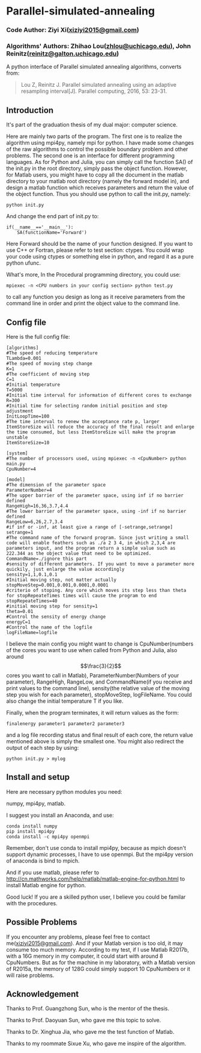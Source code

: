 # Parallel-simulated-annealing
### Code Author: Ziyi Xi(xiziyi2015@gmail.com)
### Algorithms' Authors: Zhihao Lou(zhlou@uchicago.edu), John Reinitz(reinitz@galton.uchicago.edu)
A python interface of Parallel simulated annealing algorithms, converts from:

> Lou Z, Reinitz J. Parallel simulated annealing using an adaptive resampling interval[J]. Parallel computing, 2016, 53: 23-31.

## Introduction
It's part of the graduation thesis of my dual major: computer science. 

Here are mainly two parts of the program. The first one is to realize the algorithm using mpi4py, namely mpi for python. I have made some changes of the raw algorithms to control the possible boundary problem and other problems. The second one is an interface for different programming languages. As for Python and Julia, you can simply call the function SA() of the init.py in the root directory, simply pass the object function. However, for Matlab users, you might have to copy all the document in the matlab directory to your matlab root directory (namely the forward model in),  and design a matlab function which receives parameters and return the value of the object function. Thus you should use python to call the init.py, namely:
```
python init.py
```
And change the end part of init.py to:
```
if(__name__=='__main__'):
    SA(functionName='Forward')
```
Here Forward should be the name of your function designed. If you want to use C++ or Fortran, please refer to test section: ctypes. You could wrap your code using ctypes or something else in python, and regard it as a pure python ufunc. 

What's more, In the Procedural programming directory, you could use:
```
mpiexec -n <CPU numbers in your config section> python test.py
```
to call any function you design as long as it receive parameters from the command line in order and print the object value to the command line.

## Config file
Here is the full config file:
```
[algorithms]
#The speed of reducing temperature
TLambda=0.001
#The speed of moving step change
K=1
#The coefficient of moving step
C=1
#Initial temperature
T=5000
#Initial time interval for information of different cores to exchange
R=300
#Initial time for selecting random initial position and step adjustment
InitLoopTime=100
#The time interval to renew the acceptance rate p, larger ItemStoreSize will reduce the accuracy of the final result and enlarge the time consumed, but less ItemStoreSize will make the program unstable
ItemStoreSize=10

[system]
#The number of processors used, using mpiexec -n <CpuNumber> python main.py 
CpuNumber=4

[model]
#The dimension of the parameter space
ParameterNumber=4
#The upper barrier of the parameter space, using inf if no barrier defined
RangeHigh=16,36,3.7,4.4
#The lower barrier of the parameter space, using -inf if no barrier defined
RangeLow=6,26,2.7,3.4
#if inf or -inf, at least give a range of [-setrange,setrange]
setrange=1
#The command name of the forward program. Since just writing a small code will enable feathers such as ./a 2 3 4, in which 2,3,4 are parameters input, and the program return a simple value such as 222.344 as the object value that need to be optimized.
CommandName=./ignore this part
#sensity of different parameters. If you want to move a parameter more quickily, just enlarge the value accordingly
sensity=1,1,0.1,0.1
#Initial moving step, not matter actually
stopMoveStep=0.001,0.001,0.0001,0.0001
#criterio of stoping. Any core which moves its step less than theta for stopRepeateTimes times will cause the program to end
stopRepeateTimes=40
#initial moving step for sensity=1
theta=0.01
#Control the sensity of energy change
energyC=1
#Control the name of the logfile
logFileName=logfile
```

I believe the main config you might want to change is CpuNumber(numbers of the cores you want to use when called from Python and Julia, also around $$\frac{3}{2}$$ cores you want to call in Matlab), ParameterNumber(Numbers of your parameter), RangeHigh, RangeLow, and CommandName(if you receive and print values to the command line), sensity(the relative value of the moving step you wish for each parameter), stopMoveStep, logFileName. You could also change the initial temperature T if you like. 

Finally, when the program terminates, it will return values as the form:
```
finalenergy parameter1 parameter2 parameter3
```
and a log file recording status and final result of each core, the return value mentioned above is simply the smallest one. You might also redirect the output of each step by using:
```
python init.py > mylog
```

## Install and setup
Here are necessary python modules you need:

numpy, mpi4py, matlab.

I suggest you install an Anaconda, and use:
```
conda install numpy
pip install mpi4py
conda install -c mpi4py openmpi 
```
Remember, don't use conda to install mpi4py, because as mpich doesn't support dynamic processes, I have to use openmpi. But the mpi4py version of anaconda is bind to mpich.

And if you use matlab, please refer to http://cn.mathworks.com/help/matlab/matlab-engine-for-python.html to install Matlab engine for python.

Good luck! If you are a skilled python user, I believe you could be familar with the procedures.

## Possible Problems
If you encounter any problems, please feel free to contact me(xiziyi2015@gmail.com). And if your Matlab version is too old, it may consume too much memory. According to my test, if I use Matlab R2017b, with a 16G memory in my computer, it could start with around 8 CpuNumbers. But as for the machine in my laboratory, with a Matlab version of R2015a, the memory of 128G could simply support 10 CpuNumbers or it will raise problems.

## Acknowledgement
Thanks to Prof. Guangzhong Sun, who is the mentor of the thesis. 

Thanks to Prof. Daoyuan Sun, who gave me this topic to solve. 

Thanks to Dr. Xinghua Jia, who gave me the test function of Matlab.

Thanks to my roommate Sixue Xu, who gave me inspire of the algorithm.
